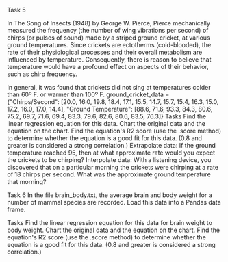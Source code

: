 Task 5

In The Song of Insects (1948) by George W. Pierce, Pierce mechanically measured the frequency (the number of wing vibrations per second) of chirps (or pulses of sound) made by a striped ground cricket, at various ground temperatures. Since crickets are ectotherms (cold-blooded), the rate of their physiological processes and their overall metabolism are influenced by temperature. Consequently, there is reason to believe that temperature would have a profound effect on aspects of their behavior, such as chirp frequency.

In general, it was found that crickets did not sing at temperatures colder than 60º F. or warmer than 100º F.
ground_cricket_data = {"Chirps/Second": [20.0, 16.0, 19.8, 18.4, 17.1, 15.5, 14.7,
                                         15.7, 15.4, 16.3, 15.0, 17.2, 16.0, 17.0,
                                         14.4],
                       "Ground Temperature": [88.6, 71.6, 93.3, 84.3, 80.6, 75.2, 69.7,
                                              71.6, 69.4, 83.3, 79.6, 82.6, 80.6, 83.5,
                                              76.3]}
Tasks
Find the linear regression equation for this data.
Chart the original data and the equation on the chart.
Find the equation's  R2  score (use the .score method) to determine whether the equation is a good fit for this data. (0.8 and greater is considered a strong correlation.)
Extrapolate data: If the ground temperature reached 95, then at what approximate rate would you expect the crickets to be chirping?
Interpolate data: With a listening device, you discovered that on a particular morning the crickets were chirping at a rate of 18 chirps per second. What was the approximate ground temperature that morning?



Task 6 
In the file brain_body.txt, the average brain and body weight for a number of mammal species are recorded. Load this data into a Pandas data frame.

Tasks
Find the linear regression equation for this data for brain weight to body weight.
Chart the original data and the equation on the chart.
Find the equation's  R2  score (use the .score method) to determine whether the equation is a good fit for this data. (0.8 and greater is considered a strong correlation.)
